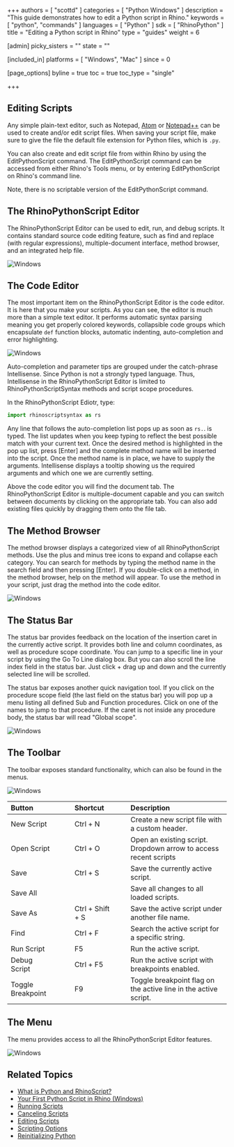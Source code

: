 +++
authors = [ "scottd" ]
categories = [ "Python Windows" ]
description = "This guide demonstrates how to edit a Python script in Rhino."
keywords = [ "python", "commands" ]
languages = [ "Python" ]
sdk = [ "RhinoPython" ]
title = "Editing a Python script in Rhino"
type = "guides"
weight = 6

[admin]
picky_sisters = ""
state = ""

[included_in]
platforms = [ "Windows", "Mac" ]
since = 0

[page_options]
byline = true
toc = true
toc_type = "single"

+++

## Editing Scripts

Any simple plain-text editor, such as Notepad, [Atom](https://atom.io/) or [Notepad++](https://notepad-plus-plus.org/) can be used to create and/or edit script files.  When saving your script file, make sure to give the file the default file extension for Python files, which is `.py`.

You can also create and edit script file from within Rhino by using the EditPythonScript command.  The EditPythonScript command can be accessed from either Rhino's Tools menu, or by entering EditPythonScript on Rhino's command line.

Note, there is no scriptable version of the EditPythonScript command.

## The RhinoPythonScript Editor

The RhinoPythonScript Editor can be used to edit, run, and debug scripts. It contains standard source code editing feature, such as find and replace (with regular expressions), multiple-document interface, method browser, and an integrated help file.

<img src="/images/pythoneditor.png" alt="Windows">

## The Code Editor

The most important item on the RhinoPythonScript Editor is the code editor. It is here that you make your scripts. As you can see, the editor is much more than a simple text editor. It performs automatic syntax parsing meaning you get properly colored keywords, collapsible code groups which encapsulate `def` function blocks, automatic indenting, auto-completion and error highlighting.

<img src="/images/pythoneditor-code-editor.png" alt="Windows">

Auto-completion and parameter tips are grouped under the catch-phrase Intellisense. Since Python is not a strongly typed language. Thus, Intellisense in the RhinoPythonScript Editor is limited to RhinoPythonScriptSyntax methods and script scope procedures.

In the RhinoPythonScript Ediotr, type:

```python
import rhinoscriptsyntax as rs
```

Any line that follows the auto-completion list pops up as soon as `rs.`. is typed. The list updates when you keep typing to reflect the best possible match with your current text. Once the desired method is highlighted in the pop up list, press [Enter] and the complete method name will be inserted into the script. Once the method name is in place, we have to supply the arguments. Intellisense displays a tooltip showing us the required arguments and which one we are currently setting.

Above the code editor you will find the document tab. The RhinoPythonScript Editor is multiple-document capable and you can switch between documents by clicking on the appropriate tab. You can also add existing files quickly by dragging them onto the file tab.

## The Method Browser

The method browser displays a categorized view of all RhinoPythonScript methods. Use the plus and minus tree icons to expand and collapse each category. You can search for methods by typing the method name in the search field and then pressing [Enter]. If you double-click on a method, in the method browser, help on the method will appear. To use the method in your script, just drag the method into the code editor.

<img src="/images/pythoneditor-module-browser.png" alt="Windows">

## The Status Bar

The status bar provides feedback on the location of the insertion caret in the currently active script. It provides both line and column coordinates, as well as procedure scope coordinate. You can jump to a specific line in your script by using the Go To Line dialog box. But you can also scroll the line index field in the status bar. Just click + drag up and down and the currently selected line will be scrolled.

The status bar exposes another quick navigation tool. If you click on the procedure scope field (the last field on the status bar) you will pop up a menu listing all defined Sub and Function procedures. Click on one of the names to jump to that procedure. If the caret is not inside any procedure body, the status bar will read "Global scope".

<img src="/images/pythoneditor-output-window.png" alt="Windows">

## The Toolbar

The toolbar exposes standard functionality, which can also be found in the menus.

<img src="/images/pythoneditor-toolbar.png" alt="Windows">

| Button | | |Shortcut | | |  Description |
|:--------|:-:|:-:|:-|:-:|:-:|:--------|
| New Script| | | Ctrl + N | | | Create a new script file with a custom header.   |
| Open Script  | | | Ctrl + O | | | Open an existing script. Dropdown arrow to access recent scripts |
| Save   | | | Ctrl + S | | | Save the currently active script.   |
| Save All   | | |   | | | Save all changes to all loaded scripts.   |
| Save As   | | | Ctrl + Shift + S | | | Save the active script under another file name.   |
| Find   | | | Ctrl + F| | | Search the active script for a specific string.   |
| Run Script  | | | F5 | | | Run the active script.   |
| Debug Script   | | | Ctrl + F5 | | | Run the active script with breakpoints enabled.  |
| Toggle Breakpoint   | | | F9 | | | Toggle breakpoint flag on the active line in the active script.   |

## The Menu

The menu provides access to all the RhinoPythonScript Editor features.

<img src="/images/pythoneditor-menubar.png" alt="Windows">

## Related Topics

- [What is Python and RhinoScript?](/guides/rhinopython/what-are-python-rhinoscript)
- [Your First Python Script in Rhino (Windows)](/guides/rhinopython/your-first-python-script-in-rhino-windows)
- [Running Scripts](/guides/rhinopython/python-running-scripts)
- [Canceling Scripts](/guides/rhinopython/python-canceling-scripts)
- [Editing Scripts](/guides/rhinopython/python-editing-scripts)
- [Scripting Options](/guides/rhinopython/python-scripting-options)
- [Reinitializing Python](/guides/rhinopython/python-scripting-reinitialize)
